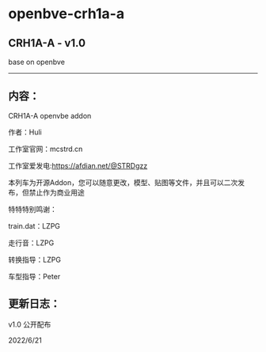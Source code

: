 # openbve-crh1a-a

## CRH1A-A - v1.0
base on openbve

----------------------------------------

## 内容：
CRH1A-A openvbe addon


作者：Huli

工作室官网：mcstrd.cn

工作室爱发电:https://afdian.net/@STRDgzz

本列车为开源Addon，您可以随意更改，模型、贴图等文件，并且可以二次发布，但禁止作为商业用途

特特特别鸣谢：

train.dat：LZPG

走行音：LZPG

转换指导：LZPG

车型指导：Peter

## 更新日志：

v1.0 公开配布

2022/6/21
